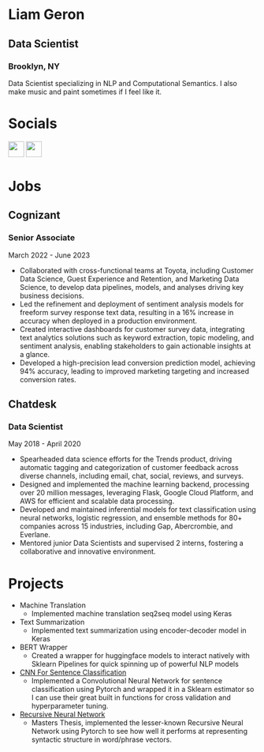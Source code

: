 # Liam Geron
## Data Scientist
### Brooklyn, NY

Data Scientist specializing in NLP and Computational Semantics. I also make music and paint sometimes if I feel like it.

# Socials
<p align="left"> <a href="https://www.github.com/liamge" target="_blank" rel="noreferrer"><img src="https://raw.githubusercontent.com/danielcranney/readme-generator/main/public/icons/socials/github.svg" width="32" height="32" /></a> <a href="https://www.linkedin.com/in/liam-geron/" target="_blank" rel="noreferrer"><img src="https://raw.githubusercontent.com/danielcranney/readme-generator/main/public/icons/socials/linkedin.svg" width="32" height="32" /></a>


# Jobs
## Cognizant
### Senior Associate
March 2022 - June 2023
- Collaborated with cross-functional teams at Toyota, including Customer Data Science, Guest Experience and Retention, and Marketing Data Science, to develop data pipelines, models, and analyses driving key business decisions.
- Led the refinement and deployment of sentiment analysis models for freeform survey response text data, resulting in a 16% increase in accuracy when deployed in a production environment.
- Created interactive dashboards for customer survey data, integrating text analytics solutions such as keyword extraction, topic modeling, and sentiment analysis, enabling stakeholders to gain actionable insights at a glance.
- Developed a high-precision lead conversion prediction model, achieving 94% accuracy, leading to improved marketing targeting and increased conversion rates.

## Chatdesk
### Data Scientist
May 2018 - April 2020
- Spearheaded data science efforts for the Trends product, driving automatic tagging and categorization of customer feedback across diverse channels, including email, chat, social, reviews, and surveys.
- Designed and implemented the machine learning backend, processing over 20 million messages, leveraging Flask, Google Cloud Platform, and AWS for efficient and scalable data processing.
- Developed and maintained inferential models for text classification using neural networks, logistic regression, and ensemble methods for 80+ companies across 15 industries, including Gap, Abercrombie, and Everlane.
- Mentored junior Data Scientists and supervised 2 interns, fostering a collaborative and innovative environment.


# Projects
- Machine Translation
  - Implemented machine translation seq2seq model using Keras
- Text Summarization
  - Implemented text summarization using encoder-decoder model in Keras
- BERT Wrapper
  - Created a wrapper for huggingface models to interact natively with Sklearn Pipelines for quick spinning up of powerful NLP models
- [CNN For Sentence Classification](https://github.com/liamge/CNNSentClassification)
  - Implemented a Convolutional Neural Network for sentence classification using Pytorch and wrapped it in a Sklearn estimator so I can use their great built in functions for cross validation and hyperparameter tuning.
- [Recursive Neural Network](https://github.com/liamge/Pytorch_ReNN)
  - Masters Thesis, implemented the lesser-known Recursive Neural Network using Pytorch to see how well it performs at representing syntactic structure in word/phrase vectors.
